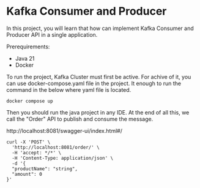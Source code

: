 # Kafka Consumer and Producer

In this project, you will learn that how can implement Kafka Consumer and Producer API in a single application.

Prerequirements:
- Java 21
- Docker

To run the project, Kafka Cluster must first be active. For achive of it, you can use docker-compose.yaml file in the project. It enough to run the command in the below where yaml file is located.

```
docker compose up
```

Then you should run the java project in any IDE. At the end of all this, we call the "Order" API to publish and consume the message.

http://localhost:8081/swagger-ui/index.html#/

```
curl -X 'POST' \
  'http://localhost:8081/order/' \
  -H 'accept: */*' \
  -H 'Content-Type: application/json' \
  -d '{
  "productName": "string",
  "amount": 0
}'
```